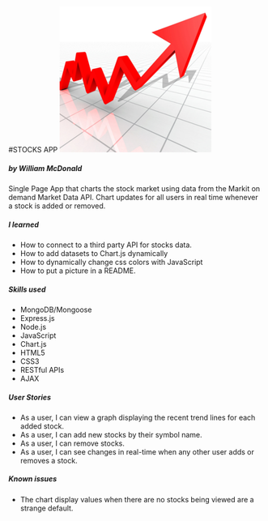 #STOCKS APP
![alt stocks](https://github.com/ginoskotheon/stockapp/blob/master/public/assets/stocks.png)
##### by William McDonald

Single Page App that charts the stock market using data from the Markit on demand Market Data API. Chart updates for all users in real time whenever a stock is added or removed.

##### I learned

 - How to connect to a third party API for stocks data.
 - How to add datasets to Chart.js dynamically 
 - How to dynamically change css colors with JavaScript
 - How to put a picture in a README.


##### Skills used
 - MongoDB/Mongoose
 - Express.js
 - Node.js
 - JavaScript
 - Chart.js
 - HTML5
 - CSS3
 - RESTful APIs
 - AJAX

##### User Stories
 - As a user, I can view a graph displaying the recent trend lines for each added stock.
 - As a user, I can add new stocks by their symbol name.
 - As a user, I can remove stocks.
 - As a user, I can see changes in real-time when any other user adds or removes a stock.

##### Known issues
 - The chart display values when there are no stocks being viewed are a strange default. 
